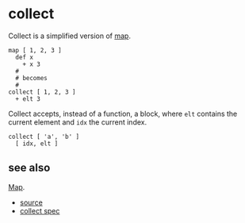 
# collect

Collect is a simplified version of [map](map.md).

```
map [ 1, 2, 3 ]
  def x
    + x 3
  #
  # becomes
  #
collect [ 1, 2, 3 ]
  + elt 3
```
Collect accepts, instead of a function, a block, where `elt` contains
the current element and `idx` the current index.

```
collect [ 'a', 'b' ]
  [ idx, elt ]
```

## see also

[Map](map.md).


* [source](https://github.com/floraison/flor/tree/master/lib/flor/pcore/collect.rb)
* [collect spec](https://github.com/floraison/flor/tree/master/spec/pcore/collect_spec.rb)

